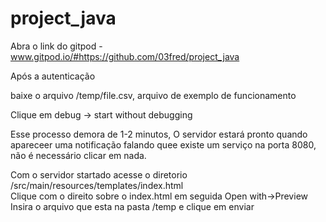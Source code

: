 # project_java

Abra o link do gitpod - www.gitpod.io/#https://github.com/03fred/project_java


Após a autenticação 

baixe o arquivo /temp/file.csv, arquivo de exemplo de funcionamento 

Clique em debug -> start without debugging  

Esse processo demora de 1-2 minutos, O servidor estará pronto quando apareceer uma notificação falando quee existe um serviço na porta 8080, não é necessário clicar em nada.

Com o servidor startado acesse o diretorio /src/main/resources/templates/index.html  
Clique com o direito sobre o index.html em seguida Open with->Preview  
Insira o arquivo que esta na pasta /temp e clique em enviar  





